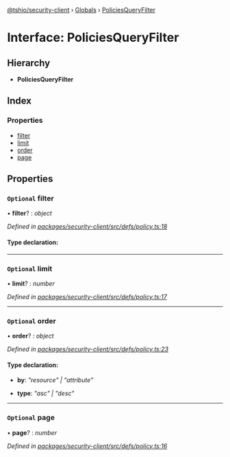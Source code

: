 [@tshio/security-client](../README.md) › [Globals](../globals.md) › [PoliciesQueryFilter](policiesqueryfilter.md)

# Interface: PoliciesQueryFilter

## Hierarchy

* **PoliciesQueryFilter**

## Index

### Properties

* [filter](policiesqueryfilter.md#markdown-header-optional-filter)
* [limit](policiesqueryfilter.md#markdown-header-optional-limit)
* [order](policiesqueryfilter.md#markdown-header-optional-order)
* [page](policiesqueryfilter.md#markdown-header-optional-page)

## Properties

### `Optional` filter

• **filter**? : *object*

*Defined in [packages/security-client/src/defs/policy.ts:18](https://github.com/TheSoftwareHouse/rad-modules-tools/blob/afe5496/packages/security-client/src/defs/policy.ts#L18)*

#### Type declaration:

___

### `Optional` limit

• **limit**? : *number*

*Defined in [packages/security-client/src/defs/policy.ts:17](https://github.com/TheSoftwareHouse/rad-modules-tools/blob/afe5496/packages/security-client/src/defs/policy.ts#L17)*

___

### `Optional` order

• **order**? : *object*

*Defined in [packages/security-client/src/defs/policy.ts:23](https://github.com/TheSoftwareHouse/rad-modules-tools/blob/afe5496/packages/security-client/src/defs/policy.ts#L23)*

#### Type declaration:

* **by**: *"resource" | "attribute"*

* **type**: *"asc" | "desc"*

___

### `Optional` page

• **page**? : *number*

*Defined in [packages/security-client/src/defs/policy.ts:16](https://github.com/TheSoftwareHouse/rad-modules-tools/blob/afe5496/packages/security-client/src/defs/policy.ts#L16)*
